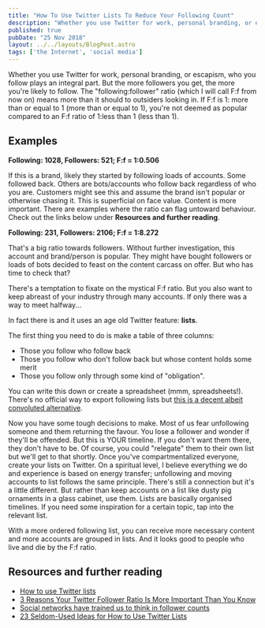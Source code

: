 ```yaml
---
title: "How To Use Twitter Lists To Reduce Your Following Count"
description: "Whether you use Twitter for work, personal branding, or escapism, who you follow plays an integral part."
published: true
pubDate: "25 Nov 2018"
layout: ../../layouts/BlogPost.astro
tags: ['the Internet', 'social media']
---
```


Whether you use Twitter for work, personal branding, or escapism, who you follow plays an integral part. But the more followers you get, the more you're likely to follow. The "following:follower" ratio (which I will call F:f from now on) means more than it should to outsiders looking in. If F:f is 1: more than or equal to 1 (more than or equal to 1), you're not deemed as popular compared to an F:f ratio of 1:less than 1 (less than 1).

## Examples

**Following: 1028, Followers: 521; F:f = 1:0.506**

If this is a brand, likely they started by following loads of accounts. Some followed back. Others are bots/accounts who follow back regardless of who you are. Customers might see this and assume the brand isn't popular or otherwise chasing it. This is superficial on face value. Content is more important. There are examples where the ratio can flag untoward behaviour. Check out the links below under **Resources and further reading**.

**Following: 231, Followers: 2106; F:f = 1:8.272**

That's a big ratio towards followers. Without further investigation, this account and brand/person is popular. They might have bought followers or loads of bots decided to feast on the content carcass on offer. But who has time to check that?

There's a temptation to fixate on the mystical F:f ratio. But you also want to keep abreast of your industry through many accounts. If only there was a way to meet halfway...

In fact there is and it uses an age old Twitter feature: **lists**.

The first thing you need to do is make a table of three columns:

- Those you follow who follow back
- Those you follow who don't follow back but whose content holds some merit
- Those you follow only through some kind of "obligation".

You can write this down or create a spreadsheet (mmm, spreadsheets!). There's no official way to export following lists but [this is a decent albeit convoluted alternative](https://ask.metafilter.com/321093/Can-I-export-import-people-I-follow-on-Twitter-to-new-account#4630639).

Now you have some tough decisions to make. Most of us fear unfollowing someone and them returning the favour. You lose a follower and wonder if they'll be offended. But this is YOUR timeline. If you don't want them there, they don't have to be. Of course, you could "relegate" them to their own list but we'll get to that shortly. Once you've compartmentalized everyone, create your lists on Twitter. On a spiritual level, I believe everything we do and experience is based on energy transfer; unfollowing and moving accounts to list follows the same principle. There's still a connection but it's a little different. But rather than keep accounts on a list like dusty pig ornaments in a glass cabinet, use them. Lists are basically organised timelines. If you need some inspiration for a certain topic, tap into the relevant list.

With a more ordered following list, you can receive more necessary content and more accounts are grouped in lists. And it looks good to people who live and die by the F:f ratio.

## Resources and further reading

- [How to use Twitter lists](https://help.twitter.com/en/using-twitter/twitter-lists)
- [3 Reasons Your Twitter Follower Ratio Is More Important Than You Know](https://www.inc.com/hillel-fuld/3-reasons-your-twitter-follower-ratio-is-more-important-than-you-know.html)
- [Social networks have trained us to think in follower counts](https://www.theverge.com/2018/5/1/17302508/instagram-twitter-follow-ratio-why-unfollow)
- [23 Seldom-Used Ideas for How to Use Twitter Lists](https://blog.bufferapp.com/twitter-lists)
